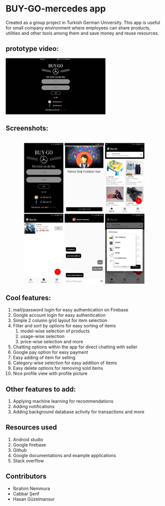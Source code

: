 # BUY-GO-mercedes app
Created as a group project in Turkish German University. This app is useful for small company environment where employees can share products, utilities and other tools among them and save money and reuse resources. 

## prototype video:
[![IMAGE ALT TEXT HERE](https://github.com/ibrahim-nemmura/BUY-GO-mercedes/blob/master/screenshots/thumbnail.jpg)](https://www.youtube.com/watch?v=ygwEicTWcuM&t=168s&feature=youtu.be "prototype video of BUY-GO android app")
</object>

## Screenshots:
<p align="center">
  <br>
  <img src="https://github.com/ibrahim-nemmura/BUY-GO-mercedes/blob/master/screenshots/1.jpg" alt="SmartE-wallet" width="25%">
  <img src="https://github.com/ibrahim-nemmura/BUY-GO-mercedes/blob/master/screenshots/2.jpg" alt="SmartE-wallet" width="25%">
  <img src="https://github.com/ibrahim-nemmura/BUY-GO-mercedes/blob/master/screenshots/3.jpg" alt="SmartE-wallet" width="25%">
  <img src="https://github.com/ibrahim-nemmura/BUY-GO-mercedes/blob/master/screenshots/4.jpg" alt="SmartE-wallet" width="25%">
  <img src="https://github.com/ibrahim-nemmura/BUY-GO-mercedes/blob/master/screenshots/5.jpg" alt="SmartE-wallet" width="25%">
  <img src="https://github.com/ibrahim-nemmura/BUY-GO-mercedes/blob/master/screenshots/6.jpg" alt="SmartE-wallet" width="25%">
</p>

## Cool features:

1. mail/password login for easy authentication on Firebase
2. Google account login for easy authentication
3. Simple 2 column grid layout for item selection
4. Filter and sort by options for easy sorting of items
    1. model-wise selection of products
    2. usage-wise selection
    3. price-wise selection and more
5. Chatting options within the app for direct chatting with seller
6. Google pay option for easy payment
7. Easy adding of item for selling
8. Category-wise selection for easy addition of items
9. Easy delete options for removing sold items
10. Nice profile view with profile picture

## Other features to add:
1. Applying machine learning for recommendations
2. Adding notifications
3. Adding background database activity for transactions and more

## Resources used
1. Android studio
2. Google firebase
3. Github 
4. Google documentations and example applications
5. Stack overflow

## Contributors
- İbrahim Nemmura
- Cabbar Şerif
- Hasan Güzelmansur
